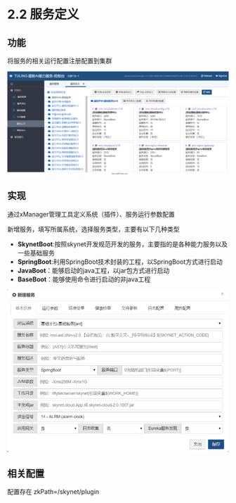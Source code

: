 # 2.2 服务定义

## 功能

 将服务的相关运行配置注册配置到集群

![](../.gitbook/assets/image%20%2835%29.png)

## 实现

通过xManager管理工具定义系统（插件）、服务运行参数配置

新增服务，填写所属系统，选择服务类型，主要有以下几种类型

* **SkynetBoot**:按照skynet开发规范开发的服务，主要指的是各种能力服务以及一些基础服务
* **SpringBoot**:利用SpringBoot技术封装的工程，以SpringBoot方式进行启动
* **JavaBoot**：能够启动的java工程，以jar包方式进行启动
* **BaseBoot**：能够使用命令进行启动的非java工程

![](../.gitbook/assets/image%20%2811%29.png)

##  相关配置

 配置存在 zkPath=/skynet/plugin

